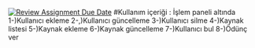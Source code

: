 [![Review Assignment Due Date](https://classroom.github.com/assets/deadline-readme-button-8d59dc4de5201274e310e4c54b9627a8934c3b88527886e3b421487c677d23eb.svg)](https://classroom.github.com/a/uelKf0-p)
#Kullanım içeriği : İşlem paneli altında
1-)Kullanıcı ekleme
2-,)Kullanıcı güncelleme
3-)Kullanıcı silme
4-)Kaynak listesi
5-)Kaynak ekleme
6-)Kaynak güncelleme
7-)Kullanıcı bul
8-)Ödünç ver
